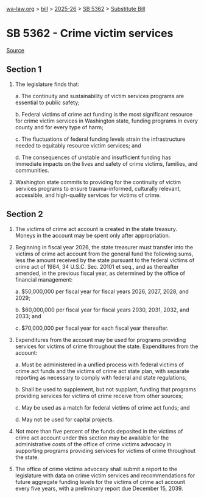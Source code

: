 [wa-law.org](/) > [bill](/bill/) > [2025-26](/bill/2025-26/) > [SB 5362](/bill/2025-26/sb/5362/) > [Substitute Bill](/bill/2025-26/sb/5362/S/)

# SB 5362 - Crime victim services

[Source](http://lawfilesext.leg.wa.gov/biennium/2025-26/Pdf/Bills/Senate%20Bills/5362-S.pdf)

## Section 1
1. The legislature finds that:

    a. The continuity and sustainability of victim services programs are essential to public safety;

    b. Federal victims of crime act funding is the most significant resource for crime victim services in Washington state, funding programs in every county and for every type of harm;

    c. The fluctuations of federal funding levels strain the infrastructure needed to equitably resource victim services; and

    d. The consequences of unstable and insufficient funding has immediate impacts on the lives and safety of crime victims, families, and communities.

2. Washington state commits to providing for the continuity of victim services programs to ensure trauma-informed, culturally relevant, accessible, and high-quality services for victims of crime.

## Section 2
1. The victims of crime act account is created in the state treasury. Moneys in the account may be spent only after appropriation.

2. Beginning in fiscal year 2026, the state treasurer must transfer into the victims of crime act account from the general fund the following sums, less the amount received by the state pursuant to the federal victims of crime act of 1984, 34 U.S.C. Sec. 20101 et seq., and as thereafter amended, in the previous fiscal year, as determined by the office of financial management:

    a. $50,000,000 per fiscal year for fiscal years 2026, 2027, 2028, and 2029;

    b. $60,000,000 per fiscal year for fiscal years 2030, 2031, 2032, and 2033; and

    c. $70,000,000 per fiscal year for each fiscal year thereafter.

3. Expenditures from the account may be used for programs providing services for victims of crime throughout the state. Expenditures from the account:

    a. Must be administered in a unified process with federal victims of crime act funds and the victims of crime act state plan, with separate reporting as necessary to comply with federal and state regulations;

    b. Shall be used to supplement, but not supplant, funding that programs providing services for victims of crime receive from other sources;

    c. May be used as a match for federal victims of crime act funds; and

    d. May not be used for capital projects.

4. Not more than five percent of the funds deposited in the victims of crime act account under this section may be available for the administrative costs of the office of crime victims advocacy in supporting programs providing services for victims of crime throughout the state.

5. The office of crime victims advocacy shall submit a report to the legislature with data on crime victim services and recommendations for future aggregate funding levels for the victims of crime act account every five years, with a preliminary report due December 15, 2039.
